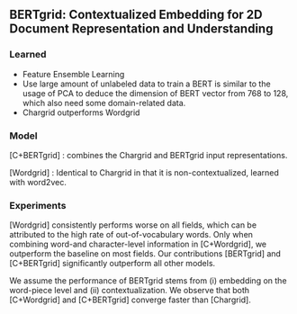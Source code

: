 ## BERTgrid: Contextualized Embedding for 2D Document Representation and Understanding

### Learned

- Feature Ensemble Learning
- Use large amount of unlabeled data to train a BERT is similar to the usage of PCA to deduce the dimension of BERT vector from 768 to 128, which also need some domain-related data.
- Chargrid outperforms Wordgrid

### Model

[C+BERTgrid] : combines the Chargrid and BERTgrid input representations.  

[Wordgrid] : Identical to Chargrid in that it is non-contextualized, learned with word2vec.

### Experiments

[Wordgrid] consistently performs worse on all fields, which can be attributed to the high rate of out-of-vocabulary words. Only when combining word-and character-level information in [C+Wordgrid], we outperform the baseline on most fields. Our contributions [BERTgrid] and [C+BERTgrid] significantly outperform all other models.  

We assume the performance of BERTgrid stems from (i) embedding on the word-piece level and (ii) contextualization. We observe that both [C+Wordgrid] and [C+BERTgrid] converge faster than [Chargrid].  

